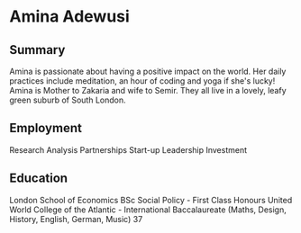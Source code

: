 # Amina Adewusi

## Summary
Amina is passionate about having a positive impact on the world. Her daily practices include meditation, an hour of coding and yoga if she's lucky! Amina is Mother to Zakaria and wife to Semir. They all live in a lovely, leafy green suburb of South London. 

## Employment

Research
Analysis
Partnerships
Start-up
Leadership
Investment

## Education
London School of Economics BSc Social Policy - First Class Honours
United World College of the Atlantic - International Baccalaureate (Maths, Design, History, English, German, Music) 37
